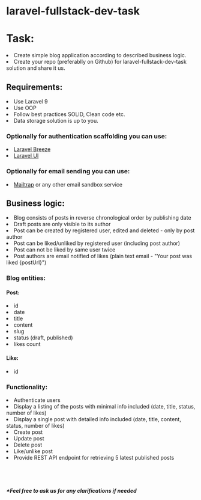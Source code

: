 # laravel-fullstack-dev-task

<h1>Task:</h1>

<li>Create simple blog application according to described business logic.</li>
<li>Create your repo (preferablly on Github) for laravel-fullstack-dev-task solution and share it us.</li>

<h2>Requirements:</h2>
<li>Use Laravel 9</li>
<li>Use OOP</li>
<li>Follow best practices SOLID, Clean code etc.</li>
<li>Data storage solution is up to you.</li>

<h3>Optionally for authentication scaffolding you can use:</h3>
<li><a href="https://github.com/laravel/breeze">Laravel Breeze</a></li>
<li><a href="https://github.com/laravel/ui">Laravel UI</a></li>

<h3>Optionally for email sending you can use:</h3>
<li><a href="https://mailtrap.io">Mailtrap</a> or any other email sandbox service</li>

<h2>Business logic:</h2>

<li>Blog consists of posts in reverse chronological order by publishing date</li>
<li>Draft posts are only visible to its author</li>
<li>Post can be created by registered user, edited and deleted - only by post author</li>
<li>Post can be liked/unliked by registered user (including post author)</li>
<li>Post can not be liked by same user twice</li>
<li>Post authors are email notified of likes (plain text email - "Your post was liked {postUrl}")</li>

<h3>Blog entities:</h3>

<h4>Post:</h4>
<li>id</li>
<li>date</li>
<li>title</li>
<li>content</li>
<li>slug</li>
<li>status (draft, published)</li>
<li>likes count</li>

<h4>Like:</h4>
<li>id</li>

<h3>Functionality:</h3>
<li>Authenticate users</li>
<li>Display a listing of the posts with minimal info included (date, title, status, number of likes)</li>
<li>Display a single post with detailed info included (date, title, content, status, number of likes)</li>
<li>Create post</li>
<li>Update post</li>
<li>Delete post</li>
<li>Like/unlike post</li>
<li>Provide REST API endpoint for retrieving 5 latest published posts</li>

<br>
<br>
<br>
<h5>*Feel free to ask us for any clarifications if needed</h5>
